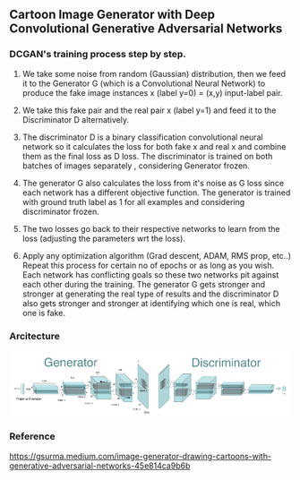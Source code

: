 ## Cartoon Image Generator with Deep Convolutional Generative Adversarial Networks

### DCGAN's training process step by step.
1. We take some noise from random (Gaussian) distribution, then we feed it to the Generator G (which is a Convolutional Neural Network) to produce the fake image instances x (label y=0) = (x,y) input-label pair.

2. We take this fake pair and the real pair x (label y=1) and feed it to the Discriminator D alternatively.

3. The discriminator D is a binary classification convolutional neural network so it calculates the loss for both fake x and real x and combine them as the final loss as D loss. The discriminator is trained on both batches of images separately , considering Generator frozen.

4. The generator G also calculates the loss from it's noise as G loss since each network has a different objective function. The generator is trained with ground truth label as 1 for all examples and considering discriminator frozen.

5. The two losses go back to their respective networks to learn from the loss (adjusting the parameters wrt the loss).

6. Apply any optimization algorithm (Grad descent, ADAM, RMS prop, etc..) Repeat this process for certain no of epochs or as long as you wish. Each network has conflicting goals so these two networks pit against each other during the training. The generator G gets stronger and stronger at generating the real type of results and the discriminator D also gets stronger and stronger at identifying which one is real, which one is fake.

### Arcitecture
![images](images/dcgan.png)

### Reference
https://gsurma.medium.com/image-generator-drawing-cartoons-with-generative-adversarial-networks-45e814ca9b6b



